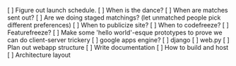 [ ] Figure out launch schedule.
    [ ] When is the dance?
    [ ] When are matches sent out?
    [ ] Are we doing staged matchings? (let unmatched people pick different preferences)
    [ ] When to publicize site?
    [ ] When to codefreeze?
    [ ] Featurefreeze?
[ ] Make some 'hello world'-esque prototypes to prove we can do client-server trickery
    [ ] google apps engine?
    [ ] django
    [ ] web.py
[ ] Plan out webapp structure
[ ] Write documentation
    [ ] How to build and host
    [ ] Architecture layout

